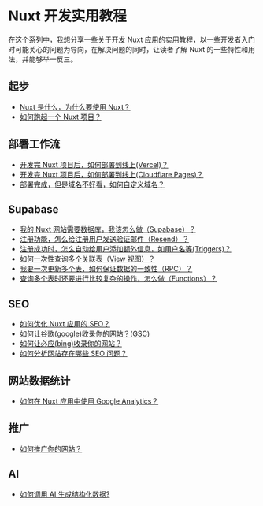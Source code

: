 # Nuxt 开发实用教程

在这个系列中，我想分享一些关于开发 Nuxt 应用的实用教程，以一些开发者入门时可能关心的问题为导向，在解决问题的同时，让读者了解 Nuxt 的一些特性和用法，并能够举一反三。

## 起步

- [Nuxt 是什么，为什么要使用 Nuxt？](/blogs/nuxt/nuxt-profile.md)
- [如何跑起一个 Nuxt 项目？](/blogs/nuxt/nuxt-start.md)

## 部署工作流

- [开发完 Nuxt 项目后，如何部署到线上(Vercel)？](/blogs/nuxt/deploe-vercel.md)
- [开发完 Nuxt 项目后，如何部署到线上(Cloudflare Pages)？](/blogs/nuxt/deploy-cloudflare-pages.md)<Badge type="info" text="更新中" />
- [部署完成，但是域名不好看，如何自定义域名？](/blogs/nuxt/deploy-custom-domain.md)<Badge type="info" text="更新中" />

## Supabase

- [我的 Nuxt 网站需要数据库，我该怎么做（Supabase）？](/blogs/nuxt/supabase-start.md)<Badge type="info" text="更新中" />
- [注册功能，怎么给注册用户发送验证邮件（Resend）？](/blogs/nuxt/supabase-resend.md)<Badge type="info" text="更新中" />
- [注册成功时，怎么自动给用户添加额外信息，如用户名等(Triggers)？](/blogs/nuxt/supabase-triggers.md)<Badge type="info" text="更新中" />
- [如何一次性查询多个关联表（View 视图）？](/blogs/nuxt/supabase-views.md)<Badge type="info" text="更新中" />
- [我要一次更新多个表，如何保证数据的一致性（RPC）？](/blogs/nuxt/supabase-rpc.md)<Badge type="info" text="更新中" />
- [查询多个表时还要进行比较复杂的操作，怎么做（Functions）？](/blogs/nuxt/supabase-functions.md)<Badge type="info" text="更新中" />

## SEO

- [如何优化 Nuxt 应用的 SEO？](#)<Badge type="info" text="更新中" />
- [如何让谷歌(google)收录你的网站？(GSC)](#)<Badge type="info" text="更新中" />
- [如何让必应(bing)收录你的网站？](#)<Badge type="info" text="更新中" />
- [如何分析网站存在哪些 SEO 问题？](#)<Badge type="info" text="更新中" />

## 网站数据统计

- [如何在 Nuxt 应用中使用 Google Analytics？](#)<Badge type="info" text="更新中" />

## 推广

- [如何推广你的网站？](#)<Badge type="info" text="更新中" />

## AI

- [如何调用 AI 生成结构化数据?](#)<Badge type="info" text="更新中" />
